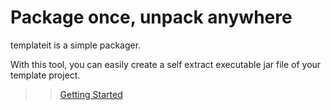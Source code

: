 # Package once, unpack anywhere #

templateit is a simple packager.

With this tool, you can easily create a self extract executable jar file of your template project.

>> [Getting Started](http://code.google.com/p/templateit/wiki/GettingStarted)